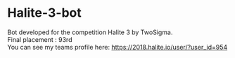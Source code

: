 # Halite-3-bot
Bot developed for the competition Halite 3 by TwoSigma.  
Final placement : 93rd  
You can see my teams profile here: https://2018.halite.io/user/?user_id=954  
